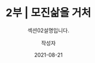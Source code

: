 ---
title: "2부 | 모진삶을 거처"
subtitle: 섹션02설명입니다.
date: 2021-08-21
author: 작성자
summary: 김학순은 1924년 중국 길림에서 태어났다. 아버지를 일찍 여의고 어머니의 품에 안겨 아버지의 고향 평양에 돌아와 교회에서 운영하는 보통학교를 4학년까지 마친다. 어머니의 재가를 계기로 기생집 수양딸이 되어 평양 기생권번 과정을 마친 후 양아버지와 중국으로 돈벌이를 나서다 베이징에서 일본군에 의해 강제 연행된다. 당시 나이 17세였다. 약 4개월간 일본군위안소에서 모진 고초를 겪다 조선인 조○찬의 도움으로 극적으로 탈출하는 데 성공한다. 그와 함께 중국 일대를 전전하다 상하이에 정착해 두 아이를 출산하고, 해방 이듬해인 1946년 귀국한다.
weight: 2
image: https://wwm3.s3.ap-northeast-2.amazonaws.com/exhibition/ex-04/section-02/3_끌려감.jpg
layout: special-2
resources:
- part: part-1
  components: 
  - year: 1924
    vertical: left
    age: 1세
    src: https://wwm3.s3.ap-northeast-2.amazonaws.com/exhibition/ex-04/section-02/1_김학순의+제적초본★.jpg
    description: "1924.10.20. \ 중국 지린 출생, \ 아버지를일찍여읨"
    target:
    target_title: 김학순의 제적초본(구 호적초본), 1980년대, 종이  
  - year: 1925
    vertical: right
    age: 2세
    description: 아버지의 고향인 평양으로 이주
  - year: 1931
    vertical: right  
    age: 8세
    description: 교회에서 운영하는 보통학교에 4학년까지 재학
  - year: 1937
    vertical: left 
    age: 14세
    description: 어머니재혼 
  - year: 1938
    age: 15세
    vertical: left
    description: "기생집 수양딸로 보내져 \ 평양 기생권번에 입적 \ *수양딸 : 증언 당시 김학순이 사용한 표현을 차용"
    src: https://wwm3.s3.ap-northeast-2.amazonaws.com/exhibition/ex-04/section-02/2_평양+기성권번.jpg    
    target:
    target_title:    
  - year: 1940 봄
    age: 17세 봄
    vertical: right    
    description: "양아버지와 중국으로 돈벌이를 나서다 일본군에 연행됨 \ * 양아버지: 증언 당시 김학순이 사용한 표현을 차용"
    src: https://wwm3.s3.ap-northeast-2.amazonaws.com/exhibition/ex-04/section-02/3_끌려감.jpg
    target:
    target_title:    
  - year: 1940 가을
    vertical: right  
    age: 17세 가을
    description: 조선인 남성의 도움으로 위안소를 탈출하고 함께 중국 일대를 전전함
  - year: 1941
    vertical: left  
    age: 18세
    description: 상하이에 정착함
  - year: 1942
    vertical: left  
    age: 19세
    description: 첫째 아이를 출산함
  - year: 1945
    vertical: left 
    age: 22세
    description: 둘째 아이를 출산함
  - year: 1946
    vertical: right  
    age: 23세
    description: 인천항으로 귀국하여 서울 장충단 수용소에서 지냄. 첫째 아이를 병으로 잃고 서울 종로구 충신동에 정착함
  - year: 1954
    age: 31세
    vertical: right    
    description: 전국을 떠돌며 장사를 하던 중 사고로 둘째 아이를 잃음 
  - year: 1961
    age: 38세
    vertical: left    
    description: 전라도로 거취를 옮김
  - year: 1981
    age: 58세
    vertical: right    
    description: 서울 충신동에서 식모살이와 취로사업으로 생계를 유지함
  - year: 1991
    vertical: left  
    age: 68세
    description: 1991.7.22. \ 정대협을 처음 방문함
  - year: 
    vertical: right  
    age: 68세
    description: 1991.7.22. \ 기자회견을 통해 일본군'위안부' 피해를 최초로 공개증언함
    src: https://wwm3.s3.ap-northeast-2.amazonaws.com/exhibition/ex-04/section-02/4_김학순+공개증언+현장.JPG
    target:
    target_title: 김학순 공개증언 현장, 1991.08.14., 사진   
  - year: 
    vertical: left  
    age: 68세
    description: 1991.7.22. \ 정신대 신고전화 개통식에 참석함
    src: https://wwm3.s3.ap-northeast-2.amazonaws.com/exhibition/ex-04/section-02/5_신고전화+개통식에서+김학순.jpg
    target:
    target_title: 신고전화 개통식에서 김학순, 1991.9.19., 사진
- part: part-2
  components: 
  - year: 1991
    vertical: left
    age: 68세
    description: "1991.12.6. \ 도쿄지방재판소에  '아시아태평양전쟁 한국인 희생자 보상청구소송'을 제소함"
  - year:
    vertical: right
    age: 68세
    description: 오사카 '종군위안부 문제와 일본의 전후책임' 기자회견에 참석함
    src: https://wwm3.s3.ap-northeast-2.amazonaws.com/exhibition/ex-04/section-02/6_제29차+특별전+'조선침략과+강제연행'전+문화포럼+참석+의뢰★.jpg
    target: 
    target_title: 제29차 특별전 '조선침략과 강제연행'전 문화포럼 참석 의뢰, 1991.10.16., 종이
  - year:
    vertical: left
    age: 68세
    description: 오사카 '종군위안부 문제와 일본의 전후책임' 기자회견에 참석함
    src: https://wwm3.s3.ap-northeast-2.amazonaws.com/exhibition/ex-04/section-02/7_일본+오사카.+일본+최초의+증언집회+사진(1).jpg
    target:
    target_title: 일본 오사카. 일본 최초의 증언집회 사진('"종군위안부 문제와 일본의 전후책임" 기자회견 참석),1991.12.6., 사진, 기증 김혜원
  - year:
    vertical: right
    age: 68세
    description: 오사카 '종군위안부 문제와 일본의 전후책임' 기자회견에 참석함
    src: https://wwm3.s3.ap-northeast-2.amazonaws.com/exhibition/ex-04/section-02/8_일본+오사카.+일본+최초의+증언집회+사진(2).jpg
    target:
    target_title: 일본 오사카. 일본 최초의 증언집회 사진('"종군위안부 문제와 일본의 전후책임" 기자회견 참석),1991.12.6., 사진, 기증 김혜원    
  - year:
    vertical: left   
    age: 68세
    description: 고베 증언집회에 참석함(YWCA와 일본기독교교단 학생센터 주관)
  - year:
    vertical: left  
    age: 68세
    description: 도쿄 증언집회에 참석함(우리여성네트워크 주관)
  - year:
    vertical: left   
    age: 68세
    description: 사카이 증언집회에 참석함
  - year:
    vertical: left   
    age: 68세
    description: 오사카 한국기독교교회연합회 초청 위로회에 참석함 
  - year:
    vertical: right 
    age: 68세
    description: 조선인종군위안부의 증언을 듣는 모임에 참석함
    src: https://wwm3.s3.ap-northeast-2.amazonaws.com/exhibition/ex-04/section-02/9_조선인+종군위안부의+증언을+듣는+모임.jpg
    target:
    target_title: "구 조선인 종군위안부의 증언을 듣는 모임(주최: 12.12실행위원회), 1991.12.12., 사진"
  - year:
    vertical: left 
    age: 68세
    description: 나라 증언집회에 참석함
  - year:
    vertical: right
    age: 68세
    description: 일본의 전후책임을 생각하는 효고의 모임에 참석함
    src: https://wwm3.s3.ap-northeast-2.amazonaws.com/exhibition/ex-04/section-02/10_일본의+전후책임을+생각하는+효고+모임.jpg
    target:
    target_title: 일본의 전후책임을 생각하는 효고 모임, 1991.12.15., 사진  
  - year: 1991
    vertical: left  
    age: 68세
    description: 미야자와 총리 방한 맞이 피해보상촉구 시위에 참여함
  - year: 1992
    vertical: right  
    age: 69세
    description: 적십자병원에 입원함
  - year:
    vertical: left  
    age: 69세
    description: 한국여성단체연합 주최 제8회 한국여성대회에서 '올해의 여성상'을 수상함
    src: https://wwm3.s3.ap-northeast-2.amazonaws.com/exhibition/ex-04/section-02/11_올해의+여성상+수상하는+김학순.JPG
    target:
    target_title: 올해의 여성상 수상하는 김학순, 1992.3.8., 사진
  - year:
    vertical: right  
    age: 69세
    description: 정신대할머니자치모임 '무궁화자매회'를 결성하고 총무를 담당함
    src: https://wwm3.s3.ap-northeast-2.amazonaws.com/exhibition/ex-04/section-02/12_1992년+경로제에서+김학순.jpg
    target:
    target_title: 1992년 경로제에서 김학순, 일본군'위안부' 피해자들의 모임인 무궁화자매회가 결정되었다, 1992.5.1., 사진
  - year:
    vertical: left  
    age: 69세
    description: 일본 정부를 상대로 한 손해배상 첫 공판에 참석함
  - year:
    vertical: right  
    age: 69세
    description: 일본 총리부를 방문하여 보상 요망서를 제출함
  - year:
    vertical: left  
    age: 69세
    description: 태평양전후처리 촉구대회에 참석함
  - year:
    vertical: right  
    age: 69세
    description: 종군위안부 실태조사를 위한 일본 혼슈와 중국 동북부 현지조사 보고회에 참석
  - year:
    vertical: left 
    age: 69세
    description: 제1차 아시아연대회의에 참석함
    src: https://wwm3.s3.ap-northeast-2.amazonaws.com/exhibition/ex-04/section-02/13-2_제1차+아시아연대회의+보고서★.jpg
    target:
    target_title: 아시아연대회의에 참석한 김학순, 1992.8.10.-11., 사진
  - year:
    vertical: right  
    age: 69세
    description: 제1차 아시아연대회의에 참석함
    src: https://wwm3.s3.ap-northeast-2.amazonaws.com/exhibition/ex-04/section-02/13_아시아연대회의에+참석한+김학순.TIF
    target:
    target_title: 제1차 아시아연대회의 보고서, 1992, 문서
  - year:
    vertical: left  
    age: 69세
    description: 도쿄 전후보상국제공청회에 참석함
    src: https://wwm3.s3.ap-northeast-2.amazonaws.com/exhibition/ex-04/section-02/14_일본의+전후+보상에+관한+국제+공청회.jpg
    target:
    target_title: 일본의 전후 보상에 관한 국제 공청회, 1992.12.9., 사진
  - year:
    vertical: right  
    age: 69세
    description: UN 인권소위원 특별보고관 테오 반 보벤과의 간담회에 참석함
    src: https://wwm3.s3.ap-northeast-2.amazonaws.com/exhibition/ex-04/section-02/15_테오+반+보벤과의+간담회.JPG
    target:
    target_title: 테오 반 보벤과의 간담회, 1992.12.11, 사진
  - year: 1992
    vertical: left  
    age: 69세
    description: 태평양전쟁희생자유족회의 한일 외무장관회담 시위에 참여함
  - year: 1993
    vertical: right  
    age: 70세
    description: 호소카와 총리 방한을 맞이하여 한일 정상회담장 앞에서 항의시위에 참여함
  - year:
    vertical: left  
    age: 70세
    description: 제9차 재판을 위해 도쿄지방재판소에 출석함
    src: https://wwm3.s3.ap-northeast-2.amazonaws.com/exhibition/ex-04/section-02/16_.JPG
    target:
    target_title: 1994, 사진   
- part: part-3
  components: 
  - year: 1994
    vertical: left  
    age: 71세
    src: https://wwm3.s3.ap-northeast-2.amazonaws.com/exhibition/ex-04/section-02/17_전후보상+6.6집회에서+발언하는+김학순.JPG
    description: 전후보상 6.6집회에 참석함
    target:
    target_title: 전후보상 6.6집회에서 발언하는 김학순, 1994.6.6., 사진   
  - year:
    vertical: right  
    age: 71세
    description: 일본에서 하타 총리를 면회함
  - year:
    vertical: left  
    age: 71세
    src: https://wwm3.s3.ap-northeast-2.amazonaws.com/exhibition/ex-04/section-02/18_'94+전후보상+국제포럼(1).jpg
    description: 전후보상 국제포럼에 참석함
    target:
    target_title: 94 전후보상 국제포럼, 1994, 사진, 기증 양징자
  - year:
    vertical: left  
    age: 71세
    src: https://wwm3.s3.ap-northeast-2.amazonaws.com/exhibition/ex-04/section-02/19_'94+전후보상+국제포럼(2).jpg
    description: 전후보상 국제포럼에 참석함
    target:
    target_title: 94 전후보상 국제포럼, 1994, 사진, 기증 양징자(2)
  - year:
    vertical: right  
    age: 71세
    src: https://wwm3.s3.ap-northeast-2.amazonaws.com/exhibition/ex-04/section-02/20_일본국회+앞+전후보상+촉구+단식투쟁.jpg
    description: 일본국회 앞 전후보상 촉구 단식투쟁에 참여함
    target:
    target_title: 일본국회 앞 전후보상 촉구 단식투쟁, 1994.09., 사진
  - year:
    vertical: left  
    age: 71세
    src: https://wwm3.s3.ap-northeast-2.amazonaws.com/exhibition/ex-04/section-02/21_구리하라+께이꼬가+김학순에게+쓴+편지★.jpg
    description: 일본국회 앞 전후보상 촉구 단식투쟁에 참여함
    target:
    target_title: "구리하라 께이꼬가 김학순에게 쓴 편지, 오사카의 기자 구리하라 께이꼬가  김학순에게 쓴 편지. 사진과 월간지 창우신문 10월호를 함께 동봉함, 1994.10.25., 문서"
  - year:
    vertical: right  
    age: 71세
    src: https://wwm3.s3.ap-northeast-2.amazonaws.com/exhibition/ex-04/section-02/22_창우신문+1994년+10월호★.jpg
    description: 일본국회 앞 전후보상 촉구 단식투쟁에 참여함
    target:
    target_title: "창우신문 1994년 10월호, 구 '위안부' 눈물의 단식 투쟁 / 한국인 할머니들 6명 개인보상 요구, 1994.10.20., 문서"
  - year:
    vertical: left  
    age: 71세
    description: 일본에서 하타 총리를 면회함
  - year: 1994
    vertical: right  
    age: 71세
    description: 연극 '노을에 와서 노을에 가다'에 출연함
  - year: 1995
    vertical: left  
    age: 72세
    description: 3.1기념 정대협 5주년 토론회에 참석함
  - year: 1996
    vertical: right  
    age: 73세
    src: https://wwm3.s3.ap-northeast-2.amazonaws.com/exhibition/ex-04/section-02/23_.JPG
    description: 일본국회 앞 전후보상 촉구 단식투쟁에 참여함
    target:
    target_title: " 일본국회 앞 전후보상 촉구 단식투쟁에 참여함, 1996.10.18., 사진"
  - year:
    vertical: left  
    age: 73세
    description: 히로시마 증언집회에 참석함
  - year:
    vertical: right
    age: 73세
    description: 일본전범입국금지 세미나에 참석함
  - year: 1997
    vertical: left  
    age: 74세 1997.12.16.
    description: 병원에서 6개월간 투병하다 지병인 천식으로 사망함
  - year:
    vertical: right  
    age: 74세
    src: https://wwm3.s3.ap-northeast-2.amazonaws.com/exhibition/ex-04/section-02/24_우리여성네트워크가+김학순에게+쓴+추도문.png
    description: 병원에서 6개월간 투병하다 지병인 천식으로 사망함
    target:
    target_title: "우리여성네트워크가 김학순에게 쓴 추도문, 1997.12.18., 문서"
  - year:
    vertical: left  
    age: 74세
    src: https://wwm3.s3.ap-northeast-2.amazonaws.com/exhibition/ex-04/section-02/25_김학순+장례식+참가자+일동이+작성한+추도문★.jpg
    description: 병원에서 6개월간 투병하다 지병인 천식으로 사망함
    target:
    target_title: "우리여성네트워크가 김학순에게 쓴 추도문, 1997.12.18., 문서"
---